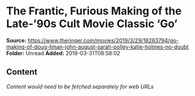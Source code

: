 # The Frantic, Furious Making of the Late-’90s Cult Movie Classic ‘Go’

**Source:** https://www.theringer.com/movies/2019/3/29/18283794/go-making-of-doug-liman-john-august-sarah-polley-katie-holmes-no-doubt
**Folder:** Unread
**Added:** 2019-03-31T08:58:02




## Content
*Content would need to be fetched separately for web URLs*
